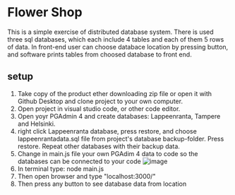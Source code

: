 # Flower Shop

This is a simple exercise of distributed database system. There is used three sql databases, which each include 4 tables and each of them 5 rows of data. In front-end user can choose databace location by pressing button, and software prints tables from choosed database to front end.

## setup
1. Take copy of the product ether downloading zip file or open it with Github Desktop and clone project to your own computer.
2. Open project in visual studio code, or other code editor.
3. Open yoyr PGAdmin 4 and create databases: Lappeenranta, Tampere and Helsinki.
4. right click Lappeenranta database, press restore, and choose lappeenrantadata.sql file from project's database backup-folder. Press restore. Repeat other databases with their backup data.
5. Change in main.js file your own PGAdim 4 data to code so the databases can be connected to your code
![image](https://github.com/user-attachments/assets/a3a5aa7f-f9f9-468f-bb41-602bddd4606d)
6. In terminal type: node main.js
7. Then open browser and type "localhost:3000/"
8. Then press any button to see database data from location
